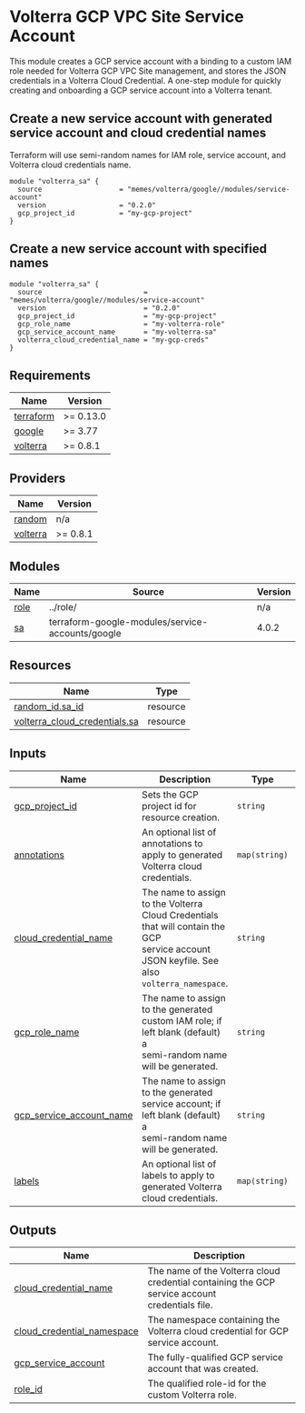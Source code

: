 # Volterra GCP VPC Site Service Account

<!-- spell-checker: ignore volterra -->
This module creates a GCP service account with a binding to a custom IAM role
needed for Volterra GCP VPC Site management, and stores the JSON credentials in
a Volterra Cloud Credential. A one-step module for quickly creating and onboarding
a GCP service account into a Volterra tenant.

## Create a new service account with generated service account and cloud credential names

Terraform will use semi-random names for IAM role, service account, and Volterra
cloud credentials name.

<!-- spell-checker: disable -->
```hcl
module "volterra_sa" {
  source                   = "memes/volterra/google//modules/service-account"
  version                  = "0.2.0"
  gcp_project_id           = "my-gcp-project"
}
```
<!-- spell-checker: enable -->

## Create a new service account with specified names

<!-- spell-checker: disable -->
```hcl
module "volterra_sa" {
  source                         = "memes/volterra/google//modules/service-account"
  version                        = "0.2.0"
  gcp_project_id                 = "my-gcp-project"
  gcp_role_name                  = "my-volterra-role"
  gcp_service_account_name       = "my-volterra-sa"
  volterra_cloud_credential_name = "my-gcp-creds"
}
```
<!-- spell-checker: enable -->

<!-- spell-checker:ignore markdownlint bigip -->
<!-- markdownlint-disable MD033 MD034 -->
<!-- BEGINNING OF PRE-COMMIT-TERRAFORM DOCS HOOK -->
## Requirements

| Name | Version |
|------|---------|
| <a name="requirement_terraform"></a> [terraform](#requirement\_terraform) | >= 0.13.0 |
| <a name="requirement_google"></a> [google](#requirement\_google) | >= 3.77 |
| <a name="requirement_volterra"></a> [volterra](#requirement\_volterra) | >= 0.8.1 |

## Providers

| Name | Version |
|------|---------|
| <a name="provider_random"></a> [random](#provider\_random) | n/a |
| <a name="provider_volterra"></a> [volterra](#provider\_volterra) | >= 0.8.1 |

## Modules

| Name | Source | Version |
|------|--------|---------|
| <a name="module_role"></a> [role](#module\_role) | ../role/ | n/a |
| <a name="module_sa"></a> [sa](#module\_sa) | terraform-google-modules/service-accounts/google | 4.0.2 |

## Resources

| Name | Type |
|------|------|
| [random_id.sa_id](https://registry.terraform.io/providers/hashicorp/random/latest/docs/resources/id) | resource |
| [volterra_cloud_credentials.sa](https://registry.terraform.io/providers/volterraedge/volterra/latest/docs/resources/cloud_credentials) | resource |

## Inputs

| Name | Description | Type | Default | Required |
|------|-------------|------|---------|:--------:|
| <a name="input_gcp_project_id"></a> [gcp\_project\_id](#input\_gcp\_project\_id) | Sets the GCP project id for resource creation. | `string` | n/a | yes |
| <a name="input_annotations"></a> [annotations](#input\_annotations) | An optional list of annotations to apply to generated Volterra cloud credentials. | `map(string)` | `{}` | no |
| <a name="input_cloud_credential_name"></a> [cloud\_credential\_name](#input\_cloud\_credential\_name) | The name to assign to the Volterra Cloud Credentials that will contain the GCP<br>service account JSON keyfile. See also `volterra_namespace`. | `string` | `""` | no |
| <a name="input_gcp_role_name"></a> [gcp\_role\_name](#input\_gcp\_role\_name) | The name to assign to the generated custom IAM role; if left blank (default) a<br>semi-random name will be generated. | `string` | `""` | no |
| <a name="input_gcp_service_account_name"></a> [gcp\_service\_account\_name](#input\_gcp\_service\_account\_name) | The name to assign to the generated service account; if left blank (default) a<br>semi-random name will be generated. | `string` | `""` | no |
| <a name="input_labels"></a> [labels](#input\_labels) | An optional list of labels to apply to generated Volterra cloud credentials. | `map(string)` | `{}` | no |

## Outputs

| Name | Description |
|------|-------------|
| <a name="output_cloud_credential_name"></a> [cloud\_credential\_name](#output\_cloud\_credential\_name) | The name of the Volterra cloud credential containing the GCP service account<br>credentials file. |
| <a name="output_cloud_credential_namespace"></a> [cloud\_credential\_namespace](#output\_cloud\_credential\_namespace) | The namespace containing the Volterra cloud credential for GCP service account. |
| <a name="output_gcp_service_account"></a> [gcp\_service\_account](#output\_gcp\_service\_account) | The fully-qualified GCP service account that was created. |
| <a name="output_role_id"></a> [role\_id](#output\_role\_id) | The qualified role-id for the custom Volterra role. |
<!-- END OF PRE-COMMIT-TERRAFORM DOCS HOOK -->
<!-- markdownlint-enable MD033 MD034 -->
